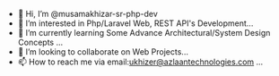 - 👋 Hi, I’m @musamakhizar-sr-php-dev
- 👀 I’m interested in Php/Laravel Web, REST API's Development...
- 🌱 I’m currently learning Some Advance Architectural/System Design Concepts ...
- 💞️ I’m looking to collaborate on Web Projects...
- 📫 How to reach me via email:ukhizer@azlaantechnologies.com ...

<!---
musamakhizar-sr-php-dev/musamakhizar-sr-php-dev is a ✨ special ✨ repository because its `README.md` (this file) appears on your GitHub profile.
You can click the Preview link to take a look at your changes.
--->
